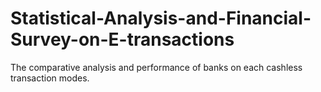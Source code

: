 # Statistical-Analysis-and-Financial-Survey-on-E-transactions
The comparative analysis and performance of banks on each cashless transaction modes.
